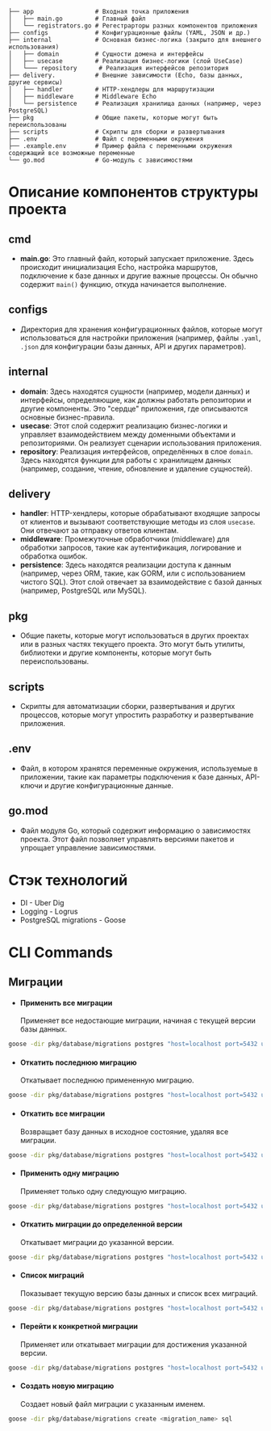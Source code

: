 ```
├── app                 # Входная точка приложения
│   ├── main.go         # Главный файл
│   └── registrators.go # Регестрарторы разных компонентов приложения
├── configs             # Конфигурационные файлы (YAML, JSON и др.)
├── internal            # Основная бизнес-логика (закрыто для внешнего использования)
│   ├── domain          # Сущности домена и интерфейсы
│   ├── usecase         # Реализация бизнес-логики (слой UseCase)
│   └─── repository      # Реализация интерфейсов репозитория
├── delivery.           # Внешние зависимости (Echo, базы данных, другие сервисы)
│   ├── handler         # HTTP-хендлеры для маршрутизации
│   ├── middleware      # Middleware Echo
│   └── persistence     # Реализация хранилища данных (например, через PostgreSQL)
├── pkg                 # Общие пакеты, которые могут быть переиспользованы
├── scripts             # Скрипты для сборки и развертывания
├── .env                # Файл с переменными окружения
├── .example.env        # Пример файла с переменными окружения содержащий все возможные переменные 
└── go.mod              # Go-модуль с зависимостями
```

# Описание компонентов структуры проекта

## cmd
- **main.go**: Это главный файл, который запускает приложение. Здесь происходит инициализация Echo, настройка маршрутов, подключение к базе данных и другие важные процессы. Он обычно содержит `main()` функцию, откуда начинается выполнение.

## configs
- Директория для хранения конфигурационных файлов, которые могут использоваться для настройки приложения (например, файлы `.yaml`, `.json` для конфигурации базы данных, API и других параметров).

## internal
- **domain**: Здесь находятся сущности (например, модели данных) и интерфейсы, определяющие, как должны работать репозитории и другие компоненты. Это "сердце" приложения, где описываются основные бизнес-правила.
- **usecase**: Этот слой содержит реализацию бизнес-логики и управляет взаимодействием между доменными объектами и репозиториями. Он реализует сценарии использования приложения.
- **repository**: Реализация интерфейсов, определённых в слое `domain`. Здесь находятся функции для работы с хранилищем данных (например, создание, чтение, обновление и удаление сущностей).

## delivery
- **handler**: HTTP-хендлеры, которые обрабатывают входящие запросы от клиентов и вызывают соответствующие методы из слоя `usecase`. Они отвечают за отправку ответов клиентам.
- **middleware**: Промежуточные обработчики (middleware) для обработки запросов, такие как аутентификация, логирование и обработка ошибок.
- **persistence**: Здесь находятся реализации доступа к данным (например, через ORM, такие, как GORM, или с использованием чистого SQL). Этот слой отвечает за взаимодействие с базой данных (например, PostgreSQL или MySQL).

## pkg
- Общие пакеты, которые могут использоваться в других проектах или в разных частях текущего проекта. Это могут быть утилиты, библиотеки и другие компоненты, которые могут быть переиспользованы.

## scripts
- Скрипты для автоматизации сборки, развертывания и других процессов, которые могут упростить разработку и развертывание приложения.

## .env
- Файл, в котором хранятся переменные окружения, используемые в приложении, такие как параметры подключения к базе данных, API-ключи и другие конфигурационные данные.

## go.mod
- Файл модуля Go, который содержит информацию о зависимостях проекта. Этот файл позволяет управлять версиями пакетов и упрощает управление зависимостями.

# Стэк технологий 
- DI - Uber Dig
- Logging - Logrus
- PostgreSQL migrations - Goose 

# CLI Commands
## Миграции

- #### Применить все миграции
    Применяет все недостающие миграции, начиная с текущей версии базы данных.
```bash
goose -dir pkg/database/migrations postgres "host=localhost port=5432 user=delaverdev password=2553500 dbname=go-shop sslmode=disable" up
```

- #### Откатить последнюю миграцию 
     Откатывает последнюю примененную миграцию.
```bash
goose -dir pkg/database/migrations postgres "host=localhost port=5432 user=delaverdev password=2553500 dbname=go-shop sslmode=disable" down
```

- #### Откатить все миграции
    Возвращает базу данных в исходное состояние, удаляя все миграции.
```bash
goose -dir pkg/database/migrations postgres "host=localhost port=5432 user=delaverdev password=2553500 dbname=go-shop sslmode=disable" reset
```
- #### Применить одну миграцию
    Применяет только одну следующую миграцию.
```bash
goose -dir pkg/database/migrations postgres "host=localhost port=5432 user=delaverdev password=2553500 dbname=go-shop sslmode=disable" up-by-one
```

- #### Откатить миграции до определенной версии
    Откатывает миграции до указанной версии.
```bash
goose -dir pkg/database/migrations postgres "host=localhost port=5432 user=delaverdev password=2553500 dbname=go-shop sslmode=disable" down-to <target_version>
```

- #### Список миграций
    Показывает текущую версию базы данных и список всех миграций.
```bash
goose -dir pkg/database/migrations postgres "host=localhost port=5432 user=delaverdev password=2553500 dbname=go-shop sslmode=disable" status
```

- #### Перейти к конкретной миграции
    Применяет или откатывает миграции для достижения указанной версии.
```bash
goose -dir pkg/database/migrations postgres "host=localhost port=5432 user=delaverdev password=2553500 dbname=go-shop sslmode=disable" goto <target_version>
```

- #### Создать новую миграцию
    Создает новый файл миграции с указанным именем.
```bash
goose -dir pkg/database/migrations create <migration_name> sql
```

